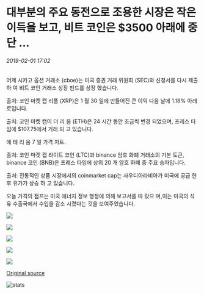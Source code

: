 # 대부분의 주요 동전으로 조용한 시장은 작은 이득을 보고, 비트 코인은 $3500 아래에 중단 ...

###### 2019-02-01 17:02

어제 시카고 옵션 거래소 (cboe)는 미국 증권 거래 위원회 (SEC)와 신청서를 다시 제출 하 여 비트 코인 거래소 상장 펀드를 상장 했습니다.

출처: 코인 마켓 캡 리플 (XRP)은 1 월 30 일에 만들어진 큰 이익 다음 날에 1.18% 아래로입니다.

출처: 코인 마켓 캡이 더 리 움 (ETH)은 24 시간 동안 조금씩 변경 되었으며, 프레스 타임에 $107.75에서 거래 되 고 있습니다.

에 테 리 움 7 일 가격 차트.

출처: 코인 마켓 캡 라이트 코인 (LTC)과 binance 암호 화폐 거래소의 기본 토큰, binance 코인 (BNB)은 프레스 타임에 상위 20 개 암호 화폐 중 주요 승자입니다.

출처: 전통적인 상품 시장에서의 coinmarket cap는 사우디아라비아가 미국에 공급 한 후 유가가 상승 하 고 있습니다.

오늘 가격의 점프는 미국 에너지 정보 행정에 의해 보고서를 따 랐으 며,이는 미국의 석유 수출국에서 수입을 감소 시켰다는 것을 보여주었습니다.

![](https://s3.cointelegraph.com/storage/uploads/view/cf24789f115dbdc0a9d582caa9cd4e44.png)

![](https://s3.cointelegraph.com/storage/uploads/view/6d03dad3b6125c247dbbba97ae6805ff.jpg)

![](https://s3.cointelegraph.com/storage/uploads/view/bcbe3ecb59cd7b4098a034d60ee993fa.jpg)

![](https://s3.cointelegraph.com/storage/uploads/view/1f2d62468cef15208ccbed9398af1ded.jpg)

![](https://s3.cointelegraph.com/storage/uploads/view/3c768f794662e499d1b26f4e01065dbb.jpg)

[Original source](https://cointelegraph.com/news/markets-quiet-as-most-major-coins-report-small-gains-bitcoin-hangs-below-3-500)

![stats](https://c.statcounter.com/11760860/0/a89fa40b/1/ "stats")